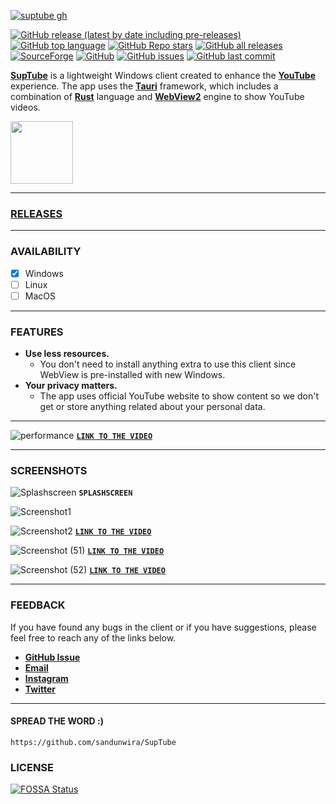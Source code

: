 [![suptube gh](https://user-images.githubusercontent.com/79461263/229287978-ec566079-db20-4e86-9131-5d4bc11cadfc.png)](https://github.com/sandunwira/SupTube)


[![GitHub release (latest by date including pre-releases)](https://img.shields.io/github/v/release/sandunwira/SupTube?include_prereleases&style=for-the-badge)](https://github.com/sandunwira/SupTube/releases/latest)
[![GitHub top language](https://img.shields.io/github/languages/top/sandunwira/SupTube?style=for-the-badge)](https://github.com/sandunwira/SupTube)
[![GitHub Repo stars](https://img.shields.io/github/stars/sandunwira/SupTube?style=for-the-badge)](https://github.com/sandunwira/SupTube/stargazers)
[![GitHub all releases](https://img.shields.io/github/downloads/sandunwira/SupTube/total?style=for-the-badge)](https://github.com/sandunwira/SupTube/releases)
[![SourceForge](https://img.shields.io/sourceforge/dt/suptube.svg?style=for-the-badge)](https://sourceforge.net/projects/suptube/files)
[![GitHub](https://img.shields.io/github/license/sandunwira/SupTube?style=for-the-badge)](https://github.com/sandunwira/SupTube/blob/main/LICENSE)
[![GitHub issues](https://img.shields.io/github/issues-raw/sandunwira/SupTube?style=for-the-badge)](https://github.com/sandunwira/SupTube/issues)
[![GitHub last commit](https://img.shields.io/github/last-commit/sandunwira/SupTube?style=for-the-badge)](https://github.com/sandunwira/SupTube/commit/main)


**[SupTube](https://suptube.repl.co)** is a lightweight Windows client created to enhance the **[YouTube](https://www.youtube.com)** experience. The app uses the **[Tauri](https://tauri.app)** framework, which includes a combination of **[Rust](https://rust-lang.org)** language and **[WebView2](https://learn.microsoft.com/en-us/microsoft-edge/webview2)** engine to show YouTube videos.


<a href="https://sourceforge.net/p/suptube" target="_blank">
  <img src="https://sourceforge.net/cdn/syndication/badge_img/3612009/oss-users-love-us-white" width="100px">
</a>

<hr>


### [RELEASES](https://github.com/sandunwira/SupTube/releases)

<hr>


### AVAILABILITY
- [x] Windows
- [ ] Linux
- [ ] MacOS

<hr>


### FEATURES

- **Use less resources.**
  - You don't need to install anything extra to use this client since WebView is pre-installed with new Windows.
- **Your privacy matters.**
  - The app uses official YouTube website to show content so we don't get or store anything related about your personal data.

<hr>


![performance](https://user-images.githubusercontent.com/79461263/229302656-ff9561be-2df9-4e30-975c-55936fc39d69.png)
[**`LINK TO THE VIDEO`**](https://youtu.be/DZls7EIkbVk)

<hr>


### SCREENSHOTS

![Splashscreen](https://user-images.githubusercontent.com/79461263/229338510-f4e31975-de4b-492d-84b6-e3edc3e869ff.png)
**`SPLASHSCREEN`**


![Screenshot1](https://user-images.githubusercontent.com/79461263/224725038-90fb9859-4f00-440c-bbb9-ea7e49db7d24.png)


![Screenshot2](https://user-images.githubusercontent.com/79461263/224725126-12af6f0b-8f25-4178-a772-4567419a6445.png)
[**`LINK TO THE VIDEO`**](https://youtu.be/KOfhLHyjvnQ)


![Screenshot (51)](https://user-images.githubusercontent.com/79461263/229338503-a81206f9-875d-4be2-bd01-bfa493ac7802.png)
[**`LINK TO THE VIDEO`**](https://youtu.be/qFLhGq0060w)


![Screenshot (52)](https://user-images.githubusercontent.com/79461263/229338508-a8490d65-b556-4c0e-9ba9-07d2085d6553.png)
[**`LINK TO THE VIDEO`**](https://youtu.be/jMb6jkeNOBg)


<hr>


### FEEDBACK
If you have found any bugs in the client or if you have suggestions, please feel free to reach any of the links below.
- [**GitHub Issue**](https://github.com/sandunwira/SupTube/issues)
- [**Email**](mailto:teamsuptube@gmail.com)
- [**Instagram**](https://instagram.com/suptubeapp)
- [**Twitter**](https://twitter.com/sandunwira)

<hr>


#### SPREAD THE WORD :)

```
https://github.com/sandunwira/SupTube
```


### LICENSE
[![FOSSA Status](https://app.fossa.com/api/projects/git%2Bgithub.com%2Fsandunwira%2FSupTube.svg?type=large)](https://app.fossa.com/projects/git%2Bgithub.com%2Fsandunwira%2FSupTube?ref=badge_large)
